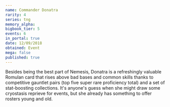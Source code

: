 ```yaml
---
name: Commander Donatra
rarity: 4
series: tng
memory_alpha:
bigbook_tier: 5
events: 6
in_portal: true
date: 12/09/2018
obtained: Event
mega: false
published: true
---
```


Besides being the best part of Nemesis, Donatra is a refreshingly valuable Romulan card that rises above bad bases and common skills thanks to competitive gauntlet pairs (top five super rare proficiency total) and a set of stat-boosting collections. It's anyone's guess when she might draw some cryostasis reprieve for events, but she already has something to offer rosters young and old.
